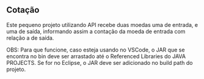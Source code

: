 ## Cotação

Este pequeno projeto utilizando API recebe duas moedas uma de entrada, e uma de saída, informando assim a contação da moeda de entrada com relação a de saída.

OBS: Para que funcione, caso esteja usando no VSCode, o JAR que se encontra no bin deve ser arrastado até o Referenced Libraries do JAVA PROJECTS. Se for no Eclipse, o JAR deve ser adicionado no build path do projeto.
